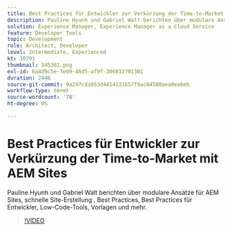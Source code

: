 ```yaml
---
title: Best Practices für Entwickler zur Verkürzung der Time-to-Market
description: Pauline Hyunh und Gabriel Walt berichten über modulare Ansätze für AEM Sites, schnelle Site-Erstellung , Best Practices… Entwickler-Best-Practices, Low-Code-Tools, Vorlagen und mehr. (Sollte zwischen 60 und 160 Zeichen lang sein, beträgt aber 177 Zeichen)
solution: Experience Manager, Experience Manager as a Cloud Service
feature: Developer Tools
topic: Development
role: Architect, Developer
level: Intermediate, Experienced
kt: 10791
thumbnail: 345381.png
exl-id: 6a4d9c5e-7e09-46d5-af9f-306012701301
duration: 2446
source-git-commit: 9a297cda953d4414131657f9ac84580aea0eabeb
workflow-type: tm+mt
source-wordcount: '78'
ht-degree: 0%

---
```


# Best Practices für Entwickler zur Verkürzung der Time-to-Market mit AEM Sites

Pauline Hyunh und Gabriel Walt berichten über modulare Ansätze für AEM Sites, schnelle Site-Erstellung , Best Practices, Best Practices für Entwickler, Low-Code-Tools, Vorlagen und mehr.

>[!VIDEO](https://video.tv.adobe.com/v/345381/?quality=12&learn=on)
